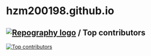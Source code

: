 # hzm200198.github.io

## [![Repography logo](https://images.repography.com/logo.svg)](https://repography.com) / Top contributors
[![Top contributors](https://images.repography.com/52625278/hzm200198/hzm200198.github.io/top-contributors/ps7c6Rx2IaH6aR8nBSIdwdHlr_R93pq8K_wKt_TwhY8/UmaBG_H67-lHZ0aIvtEh1oxv2CwADOxfkH-S5fd1AL4_table.svg)](https://github.com/hzm200198/hzm200198.github.io/graphs/contributors)

